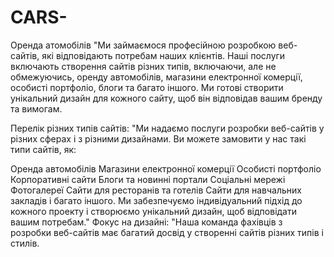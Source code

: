 # CARS-
Оренда атомобілів 
"Ми займаємося професійною розробкою веб-сайтів, які відповідають потребам наших клієнтів. Наші послуги включають створення сайтів різних типів, включаючи, але не обмежуючись, оренду автомобілів, магазини електронної комерції, особисті портфоліо, блоги та багато іншого. Ми готові створити унікальний дизайн для кожного сайту, щоб він відповідав вашим бренду та вимогам.

Перелік різних типів сайтів:
"Ми надаємо послуги розробки веб-сайтів у різних сферах і з різними дизайнами. Ви можете замовити у нас такі типи сайтів, як:

Оренда автомобілів
Магазини електронної комерції
Особисті портфоліо
Корпоративні сайти
Блоги та новинні портали
Соціальні мережі
Фотогалереї
Сайти для ресторанів та готелів
Сайти для навчальних закладів
і багато іншого. Ми забезпечуємо індивідуальний підхід до кожного проекту і створюємо унікальний дизайн, щоб відповідати вашим потребам."
Фокус на дизайні:
"Наша команда фахівців з розробки веб-сайтів має багатий досвід у створенні сайтів різних типів і стилів. 
